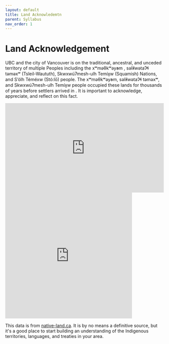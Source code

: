 ```yaml
---
layout: default
title: Land Acknowledemtn
parent: Syllabus
nav_order: 1
---
```


# Land Acknowledgement

UBC and the city of Vancouver is on the traditional, ancestral, and unceded territory of multiple Peoples including the xʷməθkʷəy̓əm , səl̓ilwətaɁɬ təməxʷ (Tsleil-Waututh), Skwxwú7mesh-ulh Temíx̱w (Squamish) Nations, and S’ólh Téméxw (Stó:lō) people.  The xʷməθkʷəy̓əm, səl̓ilwətaɁɬ təməxʷ, and Skwxwú7mesh-ulh Temíx̱w people occupied these lands for thousands of years before settlers arrived in .  It is important to acknowledge, appreciate, and reflect on this fact. 


<div style="overflow: hidden;
  padding-top: 56.25%;
  position: relative">
  <iframe src="https://upload.wikimedia.org/wikipedia/commons/3/39/Coast_Salish_language_map.svg" title="Processes" scrolling="no" frameborder="0"
    style="border: 0;
   height: 100%;
   left: 0;
   position: absolute;
   top: 0;
   width: 100%;">
   <p>Your browser does not support iframes.</p>
 </iframe>
</div>


<!-- <iframe src="https://upload.wikimedia.org/wikipedia/commons/3/39/Coast_Salish_language_map.svg" style="width:80%; height:400px; border:none;"></iframe>
 -->


<iframe src="https://native-land.ca/api/embed/embed.html?maps=territories&position=49.268264,-123.157480" style="width:80%; height:400px; border:none;"></iframe>

This data is from [native-land.ca](https://native-land.ca/).  It is by no means a definitive source, but it's a good place to start building an understanding of the Indigenous territories, languages, and treaties in your area.